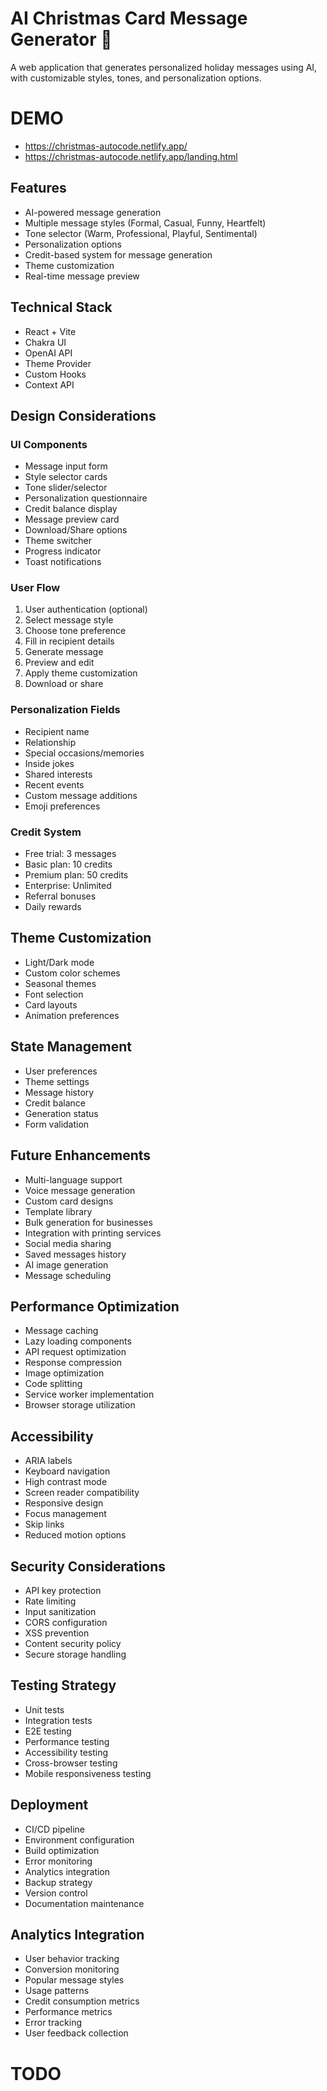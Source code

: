 # AI Christmas Card Message Generator 🎄

A web application that generates personalized holiday messages using AI, with customizable styles,
tones, and personalization options.

# DEMO

-   https://christmas-autocode.netlify.app/
-   https://christmas-autocode.netlify.app/landing.html

## Features

-   AI-powered message generation
-   Multiple message styles (Formal, Casual, Funny, Heartfelt)
-   Tone selector (Warm, Professional, Playful, Sentimental)
-   Personalization options
-   Credit-based system for message generation
-   Theme customization
-   Real-time message preview

## Technical Stack

-   React + Vite
-   Chakra UI
-   OpenAI API
-   Theme Provider
-   Custom Hooks
-   Context API

## Design Considerations

### UI Components

-   Message input form
-   Style selector cards
-   Tone slider/selector
-   Personalization questionnaire
-   Credit balance display
-   Message preview card
-   Download/Share options
-   Theme switcher
-   Progress indicator
-   Toast notifications

### User Flow

1. User authentication (optional)
2. Select message style
3. Choose tone preference
4. Fill in recipient details
5. Generate message
6. Preview and edit
7. Apply theme customization
8. Download or share

### Personalization Fields

-   Recipient name
-   Relationship
-   Special occasions/memories
-   Inside jokes
-   Shared interests
-   Recent events
-   Custom message additions
-   Emoji preferences

### Credit System

-   Free trial: 3 messages
-   Basic plan: 10 credits
-   Premium plan: 50 credits
-   Enterprise: Unlimited
-   Referral bonuses
-   Daily rewards

## Theme Customization

-   Light/Dark mode
-   Custom color schemes
-   Seasonal themes
-   Font selection
-   Card layouts
-   Animation preferences

## State Management

-   User preferences
-   Theme settings
-   Message history
-   Credit balance
-   Generation status
-   Form validation

## Future Enhancements

-   Multi-language support
-   Voice message generation
-   Custom card designs
-   Template library
-   Bulk generation for businesses
-   Integration with printing services
-   Social media sharing
-   Saved messages history
-   AI image generation
-   Message scheduling

## Performance Optimization

-   Message caching
-   Lazy loading components
-   API request optimization
-   Response compression
-   Image optimization
-   Code splitting
-   Service worker implementation
-   Browser storage utilization

## Accessibility

-   ARIA labels
-   Keyboard navigation
-   High contrast mode
-   Screen reader compatibility
-   Responsive design
-   Focus management
-   Skip links
-   Reduced motion options

## Security Considerations

-   API key protection
-   Rate limiting
-   Input sanitization
-   CORS configuration
-   XSS prevention
-   Content security policy
-   Secure storage handling

## Testing Strategy

-   Unit tests
-   Integration tests
-   E2E testing
-   Performance testing
-   Accessibility testing
-   Cross-browser testing
-   Mobile responsiveness testing

## Deployment

-   CI/CD pipeline
-   Environment configuration
-   Build optimization
-   Error monitoring
-   Analytics integration
-   Backup strategy
-   Version control
-   Documentation maintenance

## Analytics Integration

-   User behavior tracking
-   Conversion monitoring
-   Popular message styles
-   Usage patterns
-   Credit consumption metrics
-   Performance metrics
-   Error tracking
-   User feedback collection

# TODO
